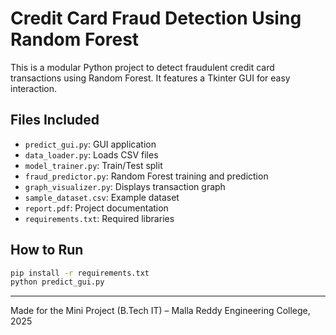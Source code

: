 # Credit Card Fraud Detection Using Random Forest

This is a modular Python project to detect fraudulent credit card transactions using Random Forest. It features a Tkinter GUI for easy interaction.

## Files Included

- `predict_gui.py`: GUI application
- `data_loader.py`: Loads CSV files
- `model_trainer.py`: Train/Test split
- `fraud_predictor.py`: Random Forest training and prediction
- `graph_visualizer.py`: Displays transaction graph
- `sample_dataset.csv`: Example dataset
- `report.pdf`: Project documentation
- `requirements.txt`: Required libraries

## How to Run

```bash
pip install -r requirements.txt
python predict_gui.py
```

---

Made for the Mini Project (B.Tech IT) – Malla Reddy Engineering College, 2025
